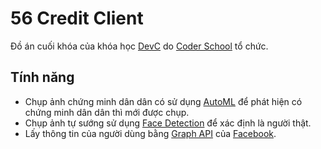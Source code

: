 # 56 Credit Client
Đồ án cuối khóa của khóa học [DevC](https://developers.facebook.com/developercircles/) do [Coder School](https://www.coderschool.vn/) tổ chức.
## Tính năng
* Chụp ảnh chứng minh dân dân có sử dụng [AutoML](https://firebase.google.com/docs/ml-kit/android/label-images-with-automl) để phát hiện có chứng minh dân dân thì mới được chụp.
* Chụp ảnh tự sướng sử dụng [Face Detection](https://firebase.google.com/docs/ml-kit/detect-faces) để xác định là người thật.
* Lấy thông tin của người dùng bằng [Graph API](https://developers.facebook.com/docs/graph-api/) của [Facebook](https://facebook.com).
